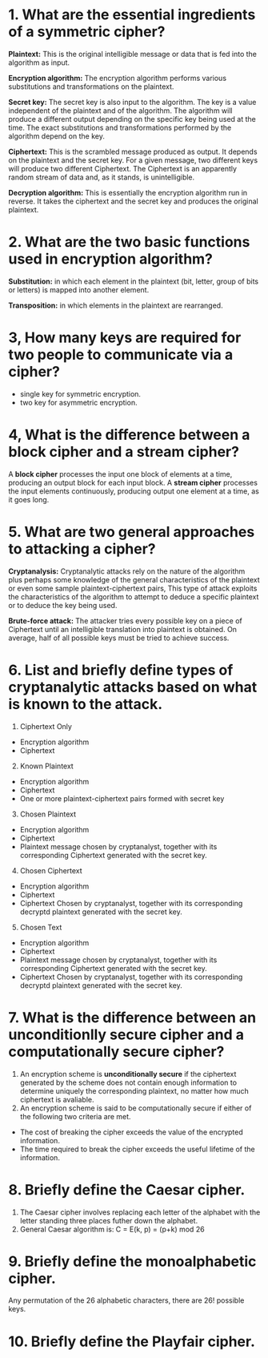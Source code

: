 # 1. What are the essential ingredients of a symmetric cipher?
**Plaintext:** This is the original intelligible message or data that is fed into the algorithm as input.

**Encryption algorithm:** The encryption algorithm performs various substitutions and transformations on the plaintext.

**Secret key:** The secret key is also input to the algorithm. The key is a value independent of the plaintext and of the algorithm. The algorithm will produce a different output depending on the specific key being used at the time. The exact 
substitutions and transformations performed by the algorithm depend on the key.

**Ciphertext:** This is the scrambled message produced as output. It depends on the plaintext and the secret key. For a
given message, two different keys will produce two different Ciphertext. The Ciphertext is an apparently random stream of 
data and, as it stands, is unintelligible.

**Decryption algorithm:** This is essentially the encryption algorithm run in reverse. It takes the ciphertext and the secret 
key and produces the original plaintext.

# 2. What are the two basic functions used in encryption algorithm?
**Substitution:** in which  each element in the plaintext (bit, letter, group of bits or letters) is mapped into another element.

**Transposition:** in which elements in the plaintext are rearranged.

# 3, How many keys are required for two people to communicate via a cipher?
- single key for symmetric encryption.
- two key for asymmetric encryption.

# 4, What is the difference between a block cipher and a stream cipher?
A **block cipher** processes the input one block of elements at a time, producing an output block for each input block. A **stream cipher** processes the input elements continuously, producing output one element at a time, as it goes long.

# 5. What are two general approaches to attacking a cipher?
**Cryptanalysis:** Cryptanalytic attacks rely on the nature of the algorithm plus perhaps some knowledge of the general 
characteristics of the plaintext or even some sample plaintext-ciphertext pairs, This type of attack exploits the characteristics of the algorithm to attempt to deduce a specific plaintext or to deduce the key being used.

**Brute-force attack:** The attacker tries every possible key on a piece of Ciphertext until an intelligible translation into
plaintext is obtained. On average, half of all possible keys must be tried to achieve success.

# 6. List and briefly define types of cryptanalytic attacks based on what is known to the attack.
1. Ciphertext Only
- Encryption algorithm 
- Ciphertext 

2. Known Plaintext
- Encryption algorithm 
- Ciphertext 
- One or more plaintext-ciphertext pairs formed with secret key

3. Chosen Plaintext 
- Encryption algorithm 
- Ciphertext 
- Plaintext message chosen by cryptanalyst, together with its corresponding Ciphertext generated with the secret key.

4. Chosen Ciphertext 
- Encryption algorithm 
- Ciphertext 
- Ciphertext Chosen by cryptanalyst, together with its corresponding decryptd plaintext generated with the secret key.

5. Chosen Text
- Encryption algorithm 
- Ciphertext 
- Plaintext message chosen by cryptanalyst, together with its corresponding Ciphertext generated with the secret key.
- Ciphertext Chosen by cryptanalyst, together with its corresponding decryptd plaintext generated with the secret key.

# 7. What is the difference between an unconditionlly secure cipher and a computationally secure cipher?
1. An encryption scheme is **unconditionally secure** if the ciphertext generated by the scheme does not contain enough 
information to determine uniquely the corresponding plaintext, no matter how much ciphertext is avaliable.
2. An encryption scheme is said to be computationally secure if either of the following two criteria are met.
- The cost of breaking the cipher exceeds the value of the encrypted information.
- The time required to break the cipher exceeds the useful lifetime of the information.

# 8. Briefly define the Caesar cipher.
1. The Caesar cipher involves replacing each letter of the alphabet with the letter standing three places futher down the alphabet.
2. General Caesar algorithm is:
C = E(k, p) = (p+k) mod 26

# 9. Briefly define the monoalphabetic cipher.
Any permutation of the 26 alphabetic characters, there are 26! possible keys.

# 10. Briefly define the Playfair cipher.
